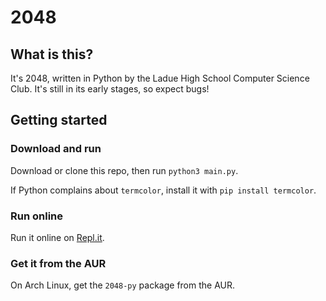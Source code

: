 # 2048


## What is this?

It's 2048, written in Python by the Ladue High School Computer Science Club. It's still in its early stages, so expect bugs!


## Getting started

### Download and run

Download or clone this repo, then run `python3 main.py`.

If Python complains about `termcolor`, install it with `pip install termcolor`.

### Run online

Run it online on [Repl.it](https://repl.it/@Ta180m/2048#main.py).

### Get it from the AUR

On Arch Linux, get the `2048-py` package from the AUR.
